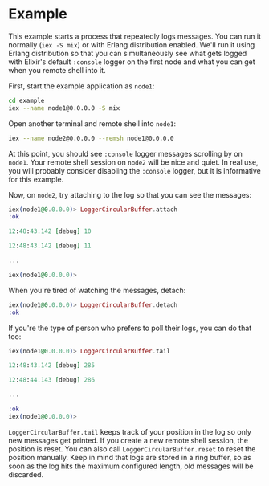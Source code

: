 # Example

This example starts a process that repeatedly logs messages. You can run it
normally (`iex -S mix`) or with Erlang distribution enabled. We'll run it using
Erlang distribution so that you can simultaneously see what gets logged with
Elixir's default `:console` logger on the first node and what you can get when
you remote shell into it.

First, start the example application as `node1`:

```bash
cd example
iex --name node1@0.0.0.0 -S mix
```

Open another terminal and remote shell into `node1`:

```bash
iex --name node2@0.0.0.0 --remsh node1@0.0.0.0
```

At this point, you should see `:console` logger messages scrolling by on
`node1`. Your remote shell session on `node2` will be nice and quiet. In real
use, you will probably consider disabling the `:console` logger, but it is
informative for this example.

Now, on `node2`, try attaching to the log so that you can see the messages:

```elixir
iex(node1@0.0.0.0)> LoggerCircularBuffer.attach
:ok

12:48:43.142 [debug] 10

12:48:43.142 [debug] 11

...

iex(node1@0.0.0.0)>
```

When you're tired of watching the messages, detach:

```elixir
iex(node1@0.0.0.0)> LoggerCircularBuffer.detach
:ok
```

If you're the type of person who prefers to poll their logs, you can do that
too:

```elixir
iex(node1@0.0.0.0)> LoggerCircularBuffer.tail

12:48:43.142 [debug] 285

12:48:44.143 [debug] 286

...

:ok
iex(node1@0.0.0.0)>
```

`LoggerCircularBuffer.tail` keeps track of your position in the log so only new
messages get printed. If you create a new remote shell session, the position is
reset. You can also call `LoggerCircularBuffer.reset` to reset the position
manually. Keep in mind that logs are stored in a ring buffer, so as soon as the
log hits the maximum configured length, old messages will be discarded.

